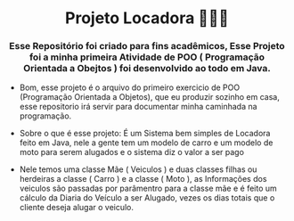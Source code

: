 <h1 align="center"> Projeto Locadora 🚗👨‍💻</h1>


<h3 align="center">Esse Repositório foi criado para fins acadêmicos, Esse Projeto foi a minha primeira Atividade de POO ( Programação Orientada a Obejtos ) foi desenvolvido ao todo em Java.</h3>
   
- Bom, esse projeto é o arquivo do primeiro exercicio de POO (Programação Orientada a Objetos), que eu produzir sozinho em casa, esse repositorio irá servir para documentar minha caminhada na programação.

 - Sobre o que é esse projeto: É um Sistema bem simples de Locadora feito em Java, nele a gente tem um modelo de carro e um modelo de moto para serem alugados e o sistema diz o valor a ser pago
 - Nele temos uma classe Mãe ( Veiculos ) e duas classes filhas ou herdeiras a classe ( Carro ) e a classe ( Moto ), as Informações dos veiculos são passadas por parâmentro para a classe mãe e é feito um cálculo da Diaria do Veículo a ser Alugado, vezes os dias totais que o cliente deseja alugar o veiculo.
